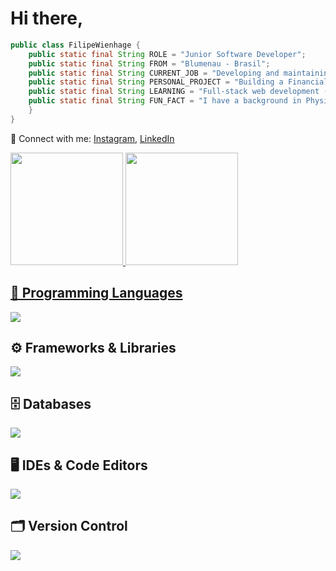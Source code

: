 # Hi there, 

```java
public class FilipeWienhage {
    public static final String ROLE = "Junior Software Developer";
    public static final String FROM = "Blumenau - Brasil";
    public static final String CURRENT_JOB = "Developing and maintaining systems using Visual FoxPro";
    public static final String PERSONAL_PROJECT = "Building a Financial Web System with Python (FastAPI), Angular (PrimeNG), and MySQL";
    public static final String LEARNING = "Full-stack web development (Frontend & Backend)";
    public static final String FUN_FACT = "I have a background in Physical Education";
    }
}
```

<p>
📲 Connect with me: 
<a href="https://www.instagram.com/filipeeduw/" target="_blank" rel="noopener noreferrer">Instagram</a>,  
<a href="https://www.linkedin.com/in/filipewienhage/" target="_blank" rel="noopener noreferrer">LinkedIn</a>
</p>

<div>
<a href="https://github.com/filipeeduardowienhage">
<img loading="lazy" height="180em" src="https://github-readme-stats.vercel.app/api/top-langs/?username=filipeeduardowienhage&layout=compact&langs_count=7&theme=dracula"/>
<img loading="lazy" height="180em" src="https://github-readme-stats.vercel.app/api?username=filipeeduardowienhage&show_icons=true&theme=dracula&include_all_commits=true&count_private=true"/>
</div>

## 📝 Programming Languages
<p>
  <a href="https://skillicons.dev">
    <img src="https://skillicons.dev/icons?i=html,css,jquery,js,ts,py,java" />
  </a>
</p>

## ⚙️ Frameworks & Libraries</b><br>
<p>
  <a href="https://skillicons.dev">
    <img src="https://skillicons.dev/icons?i=angular,django,fastapi" />
  </a>
</p>

## 🗄️ Databases
<p>
  <a href="https://skillicons.dev">
    <img src="https://skillicons.dev/icons?i=mysql" />
  </a>
</p>

## 🖥️ IDEs & Code Editors
<p>
  <a href="https://skillicons.dev">
    <img src="https://skillicons.dev/icons?i=eclipse,vscode" />
  </a>
</p>

## 🗂️ Version Control
<p>
  <a href="https://skillicons.dev">
    <img src="https://skillicons.dev/icons?i=git,github,gitlab" />
  </a>
</p>

